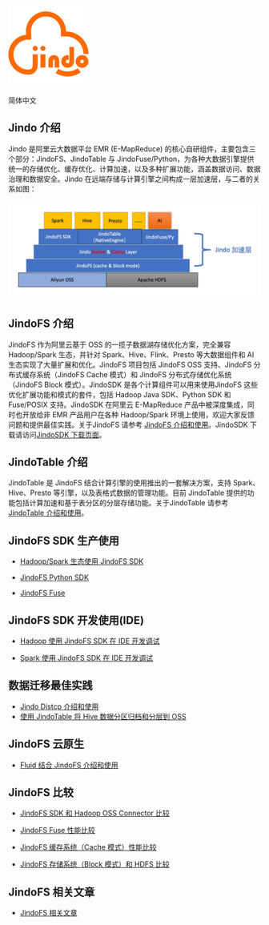
![](logo/JindoFS.png)

简体中文

## Jindo 介绍

Jindo 是阿里云大数据平台 EMR (E-MapReduce) 的核心自研组件，主要包含三个部分：JindoFS、JindoTable 与 JindoFuse/Python，为各种大数据引擎提供统一的存储优化、缓存优化、计算加速，以及多种扩展功能，涵盖数据访问、数据治理和数据安全。Jindo 在远端存储与计算引擎之间构成一层加速层，与二者的关系如图：

![](pic/jindo_introduction.png)

## JindoFS 介绍

JindoFS 作为阿里云基于 OSS 的一揽子数据湖存储优化方案，完全兼容 Hadoop/Spark 生态，并针对 Spark、Hive、Flink、Presto 等大数据组件和 AI 生态实现了大量扩展和优化。JindoFS 项目包括 JindoFS OSS 支持、JindoFS 分布式缓存系统（JindoFS Cache 模式）和 JindoFS 分布式存储优化系统（JindoFS Block 模式）。JindoSDK 是各个计算组件可以用来使用JindoFS 这些优化扩展功能和模式的套件，包括 Hadoop Java SDK、Python SDK 和 Fuse/POSIX 支持。JindoSDK 在阿里云 E-MapReduce 产品中被深度集成，同时也开放给非 EMR 产品用户在各种 Hadoop/Spark 环境上使用，欢迎大家反馈问题和提供最佳实践。关于JindoFS 请参考 [JindoFS 介绍和使用](https://help.aliyun.com/document_detail/199488.html)。JindoSDK 下载请访问[JindoSDK 下载页面](/docs/jindofs_sdk_download.md)。

## JindoTable 介绍

JindoTable 是 JindoFS 结合计算引擎的使用推出的一套解决方案，支持 Spark、Hive、Presto 等引擎，以及表格式数据的管理功能。目前 JindoTable 提供的功能包括计算加速和基于表分区的分层存储功能。关于JindoTable 请参考 [JindoTable 介绍和使用](/docs/jindotable/jindotable.md)。

## JindoFS SDK 生产使用

* [Hadoop/Spark 生态使用 JindoFS SDK](docs/jindofs_sdk_overview.md)

* [JindoFS Python SDK](docs/pyjindo/jindosdk_python_sdk.md)

* [JindoFS Fuse](docs/jindofs_fuse/jindofs_fuse_overview.md)

## JindoFS SDK 开发使用(IDE)

* [Hadoop 使用 JindoFS SDK 在 IDE 开发调试](docs/jindofs_sdk_ide_hadoop.md)

* [Spark 使用 JindoFS SDK 在 IDE 开发调试](docs/spark/jindofs_sdk_ide_spark.md)

## 数据迁移最佳实践

* [Jindo Distcp 介绍和使用](docs/jindo_distcp/jindo_distcp_overview.md)
* [使用 JindoTable 将 Hive 数据分区归档和分层到 OSS](docs/tools/table_moveto.md)

## JindoFS 云原生

* [Fluid 结合 JindoFS 介绍和使用](docs/jindo_fluid/jindo_fluid_overview.md)

## JindoFS 比较

* [JindoFS SDK 和 Hadoop OSS Connector 比较](docs/jindofs_sdk_vs_hadoop_sdk.md)

* [JindoFS Fuse 性能比较](docs/jindofs_fuse/jindofs_fuse_benchmark.md)

* [JindoFS 缓存系统（Cache 模式）性能比较](docs/comparisons/jindofs_cache_vs_no_cache.md)

* [JindoFS 存储系统（Block 模式）和 HDFS 比较](docs/comparisons/jindofs_block_vs_hdfs.md)

## JindoFS 相关文章

* [JindoFS 相关文章](docs/jindofs_articles.md)


